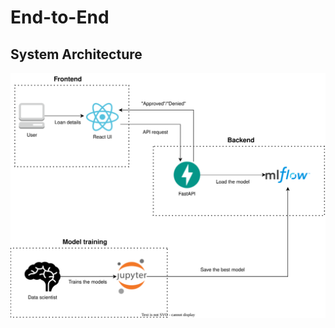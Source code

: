 # End-to-End 


## System Architecture

![A diagram showing the flow of data from the React frontend, through the FastAPI backend, to the MLflow server and storage.](./images/Arch-Diagram.drawio.svg)